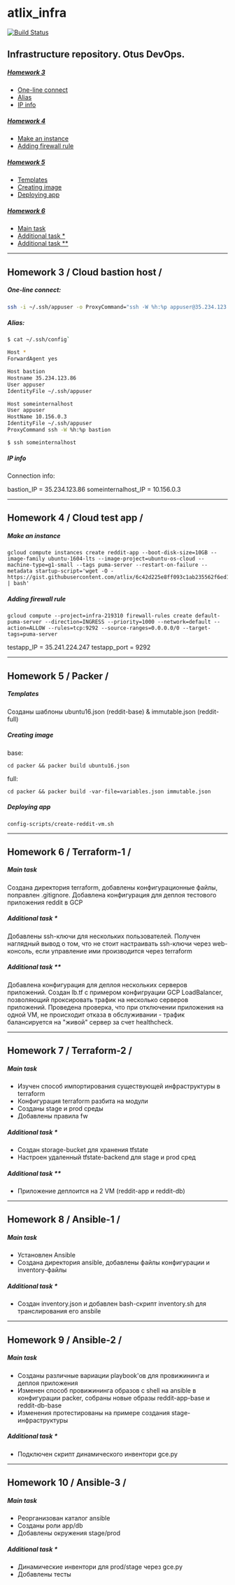 # atlix_infra
[![Build Status](https://travis-ci.com/Otus-DevOps-2018-09/atlix_infra.svg?branch=master)](https://travis-ci.com/Otus-DevOps-2018-09/atlix_infra)

## Infrastructure repository. Otus DevOps.

##### [Homework 3](#hw3) 
 * [One-line connect](#hw31)  
 * [Alias](#hw32) 
 * [IP info](#hw33)
##### [Homework 4](#hw4)
 * [Make an instance](#hw41)  
 * [Adding firewall rule](#hw42)
##### [Homework 5](#hw5)
 * [Templates](#hw51)  
 * [Creating image](#hw52)
 * [Deploying app](#hw53)
##### [Homework 6](#hw6)
 * [Main task](#hw61)  
 * [Additional task *](#hw62)
 * [Additional task **](#hw63)

-----------------------------------

<a name="hw3"></a>
## Homework 3 / Cloud bastion host / 
<a name="hw31"></a>
##### One-line connect:
```bash 
ssh -i ~/.ssh/appuser -o ProxyCommand="ssh -W %h:%p appuser@35.234.123.86" appuser@10.156.0.3
```
<a name="hw32"></a>
##### Alias:
```bash 
$ cat ~/.ssh/config`

Host *
ForwardAgent yes

Host bastion
Hostname 35.234.123.86
User appuser
IdentityFile ~/.ssh/appuser

Host someinternalhost
User appuser
HostName 10.156.0.3
IdentityFile ~/.ssh/appuser
ProxyCommand ssh -W %h:%p bastion
```
`$ ssh someinternalhost`
<a name="hw33"></a>
##### IP info
Connection info:

bastion_IP = 35.234.123.86
someinternalhost_IP = 10.156.0.3

-----------------------------------
<a name="hw4"></a>
## Homework 4 / Cloud test app / 
<a name="hw41"></a>
##### Make an instance
```
gcloud compute instances create reddit-app --boot-disk-size=10GB --image-family ubuntu-1604-lts --image-project=ubuntu-os-cloud --machine-type=g1-small --tags puma-server --restart-on-failure --metadata startup-script='wget -O - https://gist.githubusercontent.com/atlix/6c42d225e8ff093c1ab235562f6ed1c2/raw/ad4981251c9c25300f053b03eae2189ec0360ccc/startup_script.sh | bash'
```
<a name="hw42"></a>
##### Adding firewall rule
```
gcloud compute --project=infra-219310 firewall-rules create default-puma-server --direction=INGRESS --priority=1000 --network=default --action=ALLOW --rules=tcp:9292 --source-ranges=0.0.0.0/0 --target-tags=puma-server
```
testapp_IP = 35.241.224.247
testapp_port = 9292

-----------------------------------
<a name="hw5"></a>
## Homework 5 / Packer / 
<a name="hw51"></a>
##### Templates
Созданы шаблоны ubuntu16.json (reddit-base) & immutable.json (reddit-full)
<a name="hw52"></a>
##### Creating image
base:
```
cd packer && packer build ubuntu16.json
```
full:
```
cd packer && packer build -var-file=variables.json immutable.json
```
<a name="hw53"></a>
##### Deploying app
```
config-scripts/create-reddit-vm.sh
```

-----------------------------------
<a name="hw6"></a>
## Homework 6 / Terraform-1 / 
<a name="hw61"></a>
##### Main task
Создана директория terraform, добавлены конфигурационные файлы, поправлен .gitignore. Добавлена конфигурация для деплоя тестового приложения reddit в GCP

<a name="hw62"></a>
##### Additional task *
Добавлены ssh-ключи для нескольких пользователей. Получен наглядный вывод о том, что не стоит настраивать ssh-ключи через web-консоль, если управление ими производится через terraform

<a name="hw63"></a>
##### Additional task **
Добавлена конфигурация для деплоя нескольких серверов приложений. Создан lb.tf с примером конфигруации GCP LoadBalancer, позволяющий проксировать трафик на несколько серверов приложений. Проведена проверка, что при отключении приложения на одной VM, не происходит отказа в обслуживании - трафик балансируется на "живой" сервер за счет healthcheck.

-----------------------------------
<a name="hw7"></a>
## Homework 7 / Terraform-2 / 
<a name="hw71"></a>
##### Main task
- Изучен способ импортирования существующей инфраструктуры в terraform
- Конфигурация terraform разбита на модули
- Созданы stage и prod среды
- Добавлены правила fw
<a name="hw72"></a>
##### Additional task *
- Создан storage-bucket для хранения tfstate
- Настроен удаленный tfstate-backend для stage и prod сред
<a name="hw73"></a>
##### Additional task **
- Приложение деплоится на 2 VM (reddit-app и reddit-db)

-----------------------------------
<a name="hw8"></a>
## Homework 8 / Ansible-1 / 
<a name="hw81"></a>
##### Main task
- Установлен Ansible
- Создана директория ansible, добавлены файлы конфигурации и inventory-файлы
<a name="hw72"></a>
##### Additional task *
- Создан inventory.json и добавлен bash-скрипт inventory.sh для транслирования его ansbile

-----------------------------------
<a name="hw9"></a>
## Homework 9 / Ansible-2 / 
<a name="hw91"></a>
##### Main task
- Созданы различные вариации playbook'ов для провижининга и деплоя приложения
- Изменен способ провижининга образов с shell на ansible в конфигурации packer, собраны новые образы reddit-app-base и reddit-db-base
- Изменения протестированы на примере создания stage-инфраструктуры
<a name="hw92"></a>
##### Additional task *
- Подключен скрипт динамического инвентори gce.py

-----------------------------------
<a name="hw10"></a>
## Homework 10 / Ansible-3 / 
<a name="hw101"></a>
##### Main task
- Реорганизован каталог ansible
- Созданы роли app/db
- Добавлены окружения stage/prod
<a name="hw102"></a>
##### Additional task *
- Динамические инвентори для prod/stage через gce.py
- Добавлены тесты 
